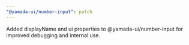 ```yaml
---
"@yamada-ui/number-input": patch
---
```


Added displayName and ui properties to @yamada-ui/number-input for improved debugging and internal use.
